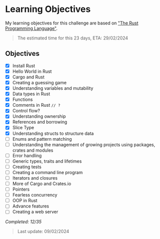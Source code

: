 # Learning Objectives

My learning objectives for this challenge are based on ["The Rust Programming Language"](https://doc.rust-lang.org/book/title-page.html).

> The estimated time for this 23 days, ETA: 29/02/2024

## Objectives

- [x] Install Rust
- [x] Hello World in Rust
- [x] Cargo and Rust
- [x] Creating a guessing game
- [x] Understanding variables and mutability
- [x] Data types in Rust
- [x] Functions
- [x] Comments in Rust `// ?`
- [x] Control flow?
- [x] Understanding ownership
- [x] References and borrowing
- [x] Slice Type
- [x] Understanding structs to structure data
- [ ] Enums and pattern matching
- [ ] Understanding the management of growing projects using packages, crates and modules
- [ ] Error handling
- [ ] Generic types, traits and lifetimes
- [ ] Creating tests
- [ ] Creating a command line program
- [ ] Iterators and closures
- [ ] More of Cargo and Crates.io
- [ ] Pointers
- [ ] Fearless concurrency
- [ ] OOP in Rust
- [ ] Advance features
- [ ] Creating a web server

*Completed: 12/35*

> Last update: 09/02/2024